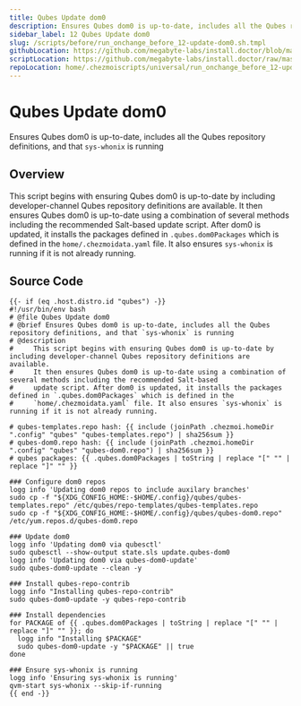 ```yaml
---
title: Qubes Update dom0
description: Ensures Qubes dom0 is up-to-date, includes all the Qubes repository definitions, and that `sys-whonix` is running
sidebar_label: 12 Qubes Update dom0
slug: /scripts/before/run_onchange_before_12-update-dom0.sh.tmpl
githubLocation: https://github.com/megabyte-labs/install.doctor/blob/master/home/.chezmoiscripts/universal/run_onchange_before_12-update-dom0.sh.tmpl
scriptLocation: https://github.com/megabyte-labs/install.doctor/raw/master/home/.chezmoiscripts/universal/run_onchange_before_12-update-dom0.sh.tmpl
repoLocation: home/.chezmoiscripts/universal/run_onchange_before_12-update-dom0.sh.tmpl
---
```

# Qubes Update dom0

Ensures Qubes dom0 is up-to-date, includes all the Qubes repository definitions, and that `sys-whonix` is running

## Overview

This script begins with ensuring Qubes dom0 is up-to-date by including developer-channel Qubes repository definitions are available.
It then ensures Qubes dom0 is up-to-date using a combination of several methods including the recommended Salt-based
update script. After dom0 is updated, it installs the packages defined in `.qubes.dom0Packages` which is defined in the
`home/.chezmoidata.yaml` file. It also ensures `sys-whonix` is running if it is not already running.



## Source Code

```
{{- if (eq .host.distro.id "qubes") -}}
#!/usr/bin/env bash
# @file Qubes Update dom0
# @brief Ensures Qubes dom0 is up-to-date, includes all the Qubes repository definitions, and that `sys-whonix` is running
# @description
#     This script begins with ensuring Qubes dom0 is up-to-date by including developer-channel Qubes repository definitions are available.
#     It then ensures Qubes dom0 is up-to-date using a combination of several methods including the recommended Salt-based
#     update script. After dom0 is updated, it installs the packages defined in `.qubes.dom0Packages` which is defined in the
#     `home/.chezmoidata.yaml` file. It also ensures `sys-whonix` is running if it is not already running.

# qubes-templates.repo hash: {{ include (joinPath .chezmoi.homeDir ".config" "qubes" "qubes-templates.repo") | sha256sum }}
# qubes-dom0.repo hash: {{ include (joinPath .chezmoi.homeDir ".config" "qubes" "qubes-dom0.repo") | sha256sum }}
# qubes packages: {{ .qubes.dom0Packages | toString | replace "[" "" | replace "]" "" }}

### Configure dom0 repos
logg info 'Updating dom0 repos to include auxilary branches'
sudo cp -f "${XDG_CONFIG_HOME:-$HOME/.config}/qubes/qubes-templates.repo" /etc/qubes/repo-templates/qubes-templates.repo
sudo cp -f "${XDG_CONFIG_HOME:-$HOME/.config}/qubes/qubes-dom0.repo" /etc/yum.repos.d/qubes-dom0.repo

### Update dom0
logg info 'Updating dom0 via qubesctl'
sudo qubesctl --show-output state.sls update.qubes-dom0
logg info 'Updating dom0 via qubes-dom0-update'
sudo qubes-dom0-update --clean -y

### Install qubes-repo-contrib
logg info "Installing qubes-repo-contrib"
sudo qubes-dom0-update -y qubes-repo-contrib

### Install dependencies
for PACKAGE of {{ .qubes.dom0Packages | toString | replace "[" "" | replace "]" "" }}; do
  logg info "Installing $PACKAGE"
  sudo qubes-dom0-update -y "$PACKAGE" || true
done

### Ensure sys-whonix is running
logg info 'Ensuring sys-whonix is running'
qvm-start sys-whonix --skip-if-running
{{ end -}}
```
